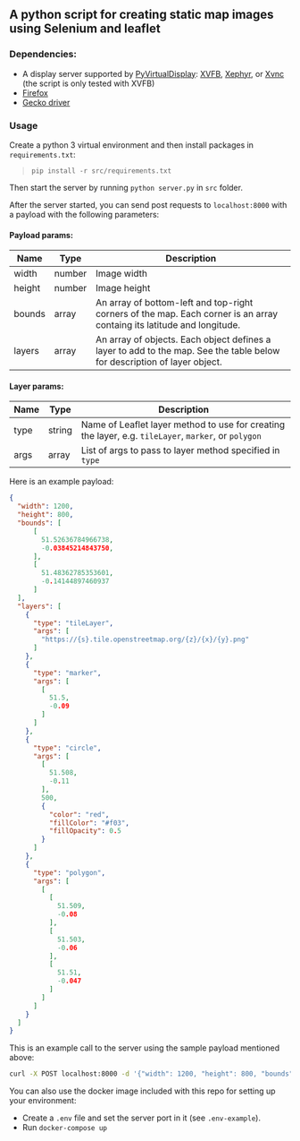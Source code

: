
## A python script for creating static map images using Selenium and leaflet

### Dependencies:

- A display server supported by [PyVirtualDisplay](https://pypi.org/project/PyVirtualDisplay/): [XVFB](https://www.x.org/releases/X11R7.7/doc/man/man1/Xvfb.1.xhtml), [Xephyr](https://freedesktop.org/wiki/Software/Xephyr/), or [Xvnc](https://www.hep.phy.cam.ac.uk/vnc_docs/xvnc.html) (the script is only tested with XVFB)
- [Firefox](https://www.mozilla.org/en-US/firefox/new/)
- [Gecko driver](https://github.com/mozilla/geckodriver/releases)

### Usage

Create a python 3 virtual environment and then install packages in `requirements.txt`:

> `pip install -r src/requirements.txt`

Then start the server by running `python server.py` in `src` folder.

After the server started, you can send post requests to `localhost:8000` with a payload with the following parameters:

#### Payload params:

| Name   	| Type   	| Description                                                                                                                                        	|
|--------	|--------	|----------------------------------------------------------------------------------------------------------------------------------------------------	|
| width  	| number 	| Image width                                                                                                                                        	|
| height 	| number 	| Image height                                                                                                                                       	|
| bounds 	| array  	|  An array of bottom-left and top-right corners of the map. Each corner is an array containg its latitude and longitude. 	|
| layers 	| array  	| An array of objects. Each object defines a layer to add to the map. See the table below for description of layer object.                           	|

#### Layer params:

| Name 	| Type   	| Description                                                            	|
|------	|--------	|------------------------------------------------------------------------	|
| type 	| string 	| Name of Leaflet layer method to use for creating the layer, e.g. `tileLayer`, `marker`, or `polygon` 	|
| args 	| array  	| List of args to pass to layer method specified in `type`               	|

Here is an example payload:

```json
{
  "width": 1200,
  "height": 800,
  "bounds": [
      [
        51.52636784966738,
        -0.03845214843750,
      ],
      [
        51.48362785353601,
        -0.14144897460937
      ]
  ],
  "layers": [
    {
      "type": "tileLayer",
      "args": [
        "https://{s}.tile.openstreetmap.org/{z}/{x}/{y}.png"
      ]
    },
    {
      "type": "marker",
      "args": [
        [
          51.5,
          -0.09
        ]
      ]
    },
    {
      "type": "circle",
      "args": [
        [
          51.508,
          -0.11
        ],
        500,
        {
          "color": "red",
          "fillColor": "#f03",
          "fillOpacity": 0.5
        }
      ]
    },
    {
      "type": "polygon",
      "args": [
        [
          [
            51.509,
            -0.08
          ],
          [
            51.503,
            -0.06
          ],
          [
            51.51,
            -0.047
          ]
        ]
      ]
    }
  ]
}
```

This is an example call to the server using the sample payload mentioned above:

```bash
curl -X POST localhost:8000 -d '{"width": 1200, "height": 800, "bounds": [[51.52636784966738, -0.0384521484375], [51.48362785353601, -0.14144897460937]], "layers": [{"type": "tileLayer", "args": ["https://{s}.tile.openstreetmap.org/{z}/{x}/{y}.png"]}, {"type": "marker", "args": [[51.5, -0.09]]}, {"type": "circle", "args": [[51.508, -0.11], 500, {"color": "red", "fillColor": "#f03", "fillOpacity": 0.5}]}, {"type": "polygon", "args": [[[51.509, -0.08], [51.503, -0.06], [51.51, -0.047]]]}]}' -o test.png
```

You can also use the docker image included with this repo for setting up your environment:

- Create a `.env` file and set the server port in it (see `.env-example`).
- Run `docker-compose up`

